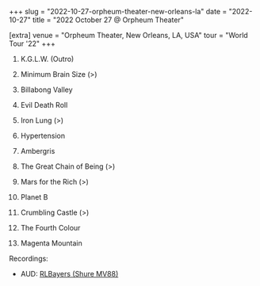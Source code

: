 +++
slug = "2022-10-27-orpheum-theater-new-orleans-la"
date = "2022-10-27"
title = "2022 October 27 @ Orpheum Theater"

[extra]
venue = "Orpheum Theater, New Orleans, LA, USA"
tour = "World Tour '22"
+++


 1. K.G.L.W.
    (Outro)

 2. Minimum Brain Size
    (>)

 3. Billabong Valley

 4. Evil Death Roll

 5. Iron Lung
    (>)

 6. Hypertension

 7. Ambergris

 8. The Great Chain of Being
    (>)

 9. Mars for the Rich
    (>)

10. Planet B

11. Crumbling Castle
    (>)

12. The Fourth Colour

13. Magenta Mountain

Recordings:
* AUD: [RLBayers (Shure MV88)](https://archive.org/details/kglw2022-10-27.ShureMV88)
